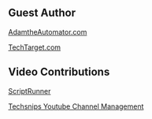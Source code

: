 ## Guest Author

<p><a href="https://adamtheautomator.com/author/david-pinkawa/" target="_blank" rel="noopener noreferrer">AdamtheAutomator.com</a></p>

<p><a href="https://www.techtarget.com/contributor/Dave-Pinkawa" target="_blank" rel="noopener noreferrer">TechTarget.com</a></p>

## Video Contributions

<p><a href="https://www.youtube.com/watch?v=J_e-W4HbZYA&list=PLdBRPSN62VAS3yMestt7nnArhNg6egoYM" target="_blank" rel="noopener noreferrer">ScriptRunner</a></p>

<p><a href="https://www.youtube.com/channel/UCFgZ8AxNf1Bd1C6V5-Vx7kA" target="_blank" rel="noopener noreferrer">Techsnips Youtube Channel Management</a></p>